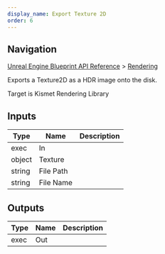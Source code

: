 ```yaml
---
display_name: Export Texture 2D
order: 6
---
```

## Navigation

[Unreal Engine Blueprint API Reference](https://dev.epicgames.com/documentation/en-us/unreal-engine/BlueprintAPI) > [Rendering](https://dev.epicgames.com/documentation/en-us/unreal-engine/BlueprintAPI/Rendering)

Exports a Texture2D as a HDR image onto the disk.

Target is Kismet Rendering Library

## Inputs

| Type | Name | Description |
| --- | --- | --- |
| exec | In |  |
| object | Texture |  |
| string | File Path |  |
| string | File Name |  |

## Outputs

| Type | Name | Description |
| --- | --- | --- |
| exec | Out |  |
